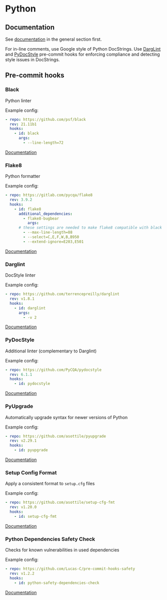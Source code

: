 # Python

## Documentation

See [documentation](https://github.com/specifysystems/code-principles/blob/main/language/README.md#documentation)
in the general section first.

For in-line comments, use Google style of Python DocStrings.
Use [DargLint](#Darglint) and [PyDocStyle](#PyDocStyle) pre-commit hooks for
enforcing compliance and detecting style issues in DocStrings.

## Pre-commit hooks

### Black

Python linter

Example config:

```yaml
- repo: https://github.com/psf/black
  rev: 21.11b1
  hooks:
    - id: black
      args:
        - --line-length=72
```

[Documentation](https://github.com/psf/black)

### Flake8

Python formatter

Example config:

```yaml
- repo: https://gitlab.com/pycqa/flake8
  rev: 3.9.2
  hooks:
    - id: flake8
      additional_dependencies:
        - flake8-bugbear
          args:
      # these settings are needed to make flake8 compatible with black
        - --max-line-length=88
        - --select=C,E,F,W,B,B950
        - --extend-ignore=E203,E501
```

[Documentation](https://gitlab.com/pycqa/flake8)

### Darglint

DocStyle linter

Example config:

```yaml
- repo: https://github.com/terrencepreilly/darglint
  rev: v1.8.1
  hooks:
    - id: darglint
      args:
        - -v 2
```

[Documentation](https://github.com/terrencepreilly/darglint)

### PyDocStyle

Additional linter (complementary to Darglint)

Example config:

```yaml
- repo: https://github.com/PyCQA/pydocstyle
  rev: 6.1.1
  hooks:
    - id: pydocstyle
```

[Documentation](https://github.com/PyCQA/pydocstyle)

### PyUpgrade

Automatically upgrade syntax for newer versions of Python

Example config:

```yaml
- repo: https://github.com/asottile/pyupgrade
  rev: v2.29.1
  hooks:
    - id: pyupgrade
```

[Documentation](https://github.com/asottile/pyupgrade)

### Setup Config Format

Apply a consistent format to `setup.cfg` files

Example config:

```yaml
- repo: https://github.com/asottile/setup-cfg-fmt
  rev: v1.20.0
  hooks:
    - id: setup-cfg-fmt
```

[Documentation](https://github.com/asottile/pyupgrade)

### Python Dependencies Safety Check

Checks for known vulnerabilities in used dependencies

Example config:

```yaml
- repo: https://github.com/Lucas-C/pre-commit-hooks-safety
  rev: v1.2.2
  hooks:
    - id: python-safety-dependencies-check
```

[Documentation](https://github.com/Lucas-C/pre-commit-hooks-safety)

### 